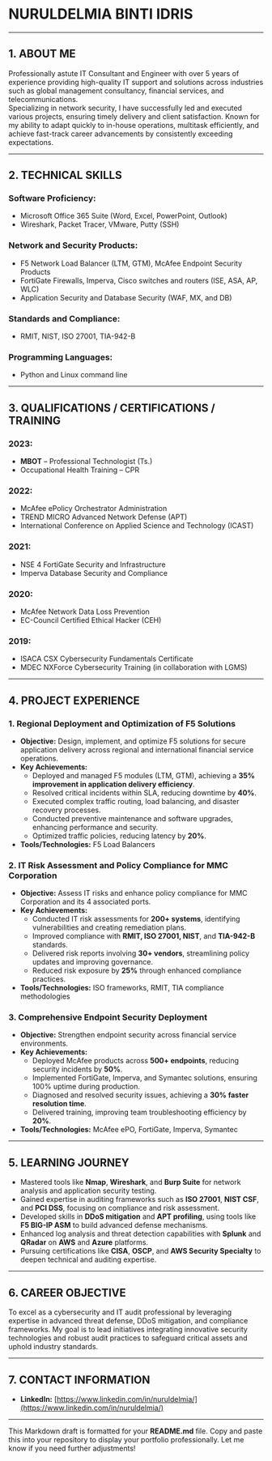 # **NURULDELMIA BINTI IDRIS**  

---

## 1. ABOUT ME  

Professionally astute IT Consultant and Engineer with over 5 years of experience providing high-quality IT support and solutions across industries such as global management consultancy, financial services, and telecommunications.  
Specializing in network security, I have successfully led and executed various projects, ensuring timely delivery and client satisfaction. Known for my ability to adapt quickly to in-house operations, multitask efficiently, and achieve fast-track career advancements by consistently exceeding expectations.  

---

## 2. TECHNICAL SKILLS  

### **Software Proficiency:**  
- Microsoft Office 365 Suite (Word, Excel, PowerPoint, Outlook)  
- Wireshark, Packet Tracer, VMware, Putty (SSH)  

### **Network and Security Products:**  
- F5 Network Load Balancer (LTM, GTM), McAfee Endpoint Security Products  
- FortiGate Firewalls, Imperva, Cisco switches and routers (ISE, ASA, AP, WLC)  
- Application Security and Database Security (WAF, MX, and DB)  

### **Standards and Compliance:**  
- RMIT, NIST, ISO 27001, TIA-942-B  

### **Programming Languages:**  
- Python and Linux command line  

---

## 3. QUALIFICATIONS / CERTIFICATIONS / TRAINING  

### **2023:**  
- **MBOT** – Professional Technologist (Ts.)  
- Occupational Health Training – CPR  

### **2022:**  
- McAfee ePolicy Orchestrator Administration  
- TREND MICRO Advanced Network Defense (APT)  
- International Conference on Applied Science and Technology (ICAST)  

### **2021:**  
- NSE 4 FortiGate Security and Infrastructure  
- Imperva Database Security and Compliance  

### **2020:**  
- McAfee Network Data Loss Prevention  
- EC-Council Certified Ethical Hacker (CEH)  

### **2019:**  
- ISACA CSX Cybersecurity Fundamentals Certificate  
- MDEC NXForce Cybersecurity Training (in collaboration with LGMS)  

---

## 4. PROJECT EXPERIENCE  

### **1. Regional Deployment and Optimization of F5 Solutions**  
- **Objective:** Design, implement, and optimize F5 solutions for secure application delivery across regional and international financial service operations.  
- **Key Achievements:**  
  - Deployed and managed F5 modules (LTM, GTM), achieving a **35% improvement in application delivery efficiency**.  
  - Resolved critical incidents within SLA, reducing downtime by **40%**.  
  - Executed complex traffic routing, load balancing, and disaster recovery processes.  
  - Conducted preventive maintenance and software upgrades, enhancing performance and security.  
  - Optimized traffic policies, reducing latency by **20%**.  
- **Tools/Technologies:** F5 Load Balancers  

### **2. IT Risk Assessment and Policy Compliance for MMC Corporation**  
- **Objective:** Assess IT risks and enhance policy compliance for MMC Corporation and its 4 associated ports.  
- **Key Achievements:**  
  - Conducted IT risk assessments for **200+ systems**, identifying vulnerabilities and creating remediation plans.  
  - Improved compliance with **RMIT, ISO 27001, NIST**, and **TIA-942-B** standards.  
  - Delivered risk reports involving **30+ vendors**, streamlining policy updates and improving governance.  
  - Reduced risk exposure by **25%** through enhanced compliance practices.  
- **Tools/Technologies:** ISO frameworks, RMIT, TIA compliance methodologies  

### **3. Comprehensive Endpoint Security Deployment**  
- **Objective:** Strengthen endpoint security across financial service environments.  
- **Key Achievements:**  
  - Deployed McAfee products across **500+ endpoints**, reducing security incidents by **50%**.  
  - Implemented FortiGate, Imperva, and Symantec solutions, ensuring 100% uptime during production.  
  - Diagnosed and resolved security issues, achieving a **30% faster resolution time**.  
  - Delivered training, improving team troubleshooting efficiency by **20%**.  
- **Tools/Technologies:** McAfee ePO, FortiGate, Imperva, Symantec  

---

## 5. LEARNING JOURNEY  

- Mastered tools like **Nmap**, **Wireshark**, and **Burp Suite** for network analysis and application security testing.  
- Gained expertise in auditing frameworks such as **ISO 27001**, **NIST CSF**, and **PCI DSS**, focusing on compliance and risk assessment.  
- Developed skills in **DDoS mitigation** and **APT profiling**, using tools like **F5 BIG-IP ASM** to build advanced defense mechanisms.  
- Enhanced log analysis and threat detection capabilities with **Splunk** and **QRadar** on **AWS** and **Azure** platforms.  
- Pursuing certifications like **CISA**, **OSCP**, and **AWS Security Specialty** to deepen technical and auditing expertise.  

---

## 6. CAREER OBJECTIVE  

To excel as a cybersecurity and IT audit professional by leveraging expertise in advanced threat defense, DDoS mitigation, and compliance frameworks. My goal is to lead initiatives integrating innovative security technologies and robust audit practices to safeguard critical assets and uphold industry standards.  

---

## 7. CONTACT INFORMATION  

- **LinkedIn:** [https://www.linkedin.com/in/nuruldelmia/](https://www.linkedin.com/in/nuruldelmia/)  

---

This Markdown draft is formatted for your **README.md** file. Copy and paste this into your repository to display your portfolio professionally. Let me know if you need further adjustments!
